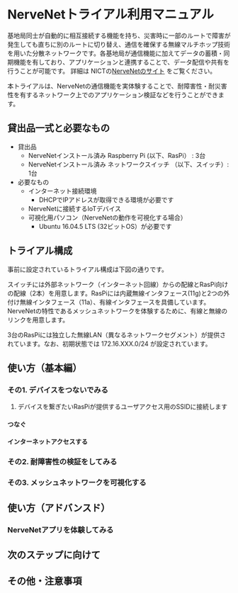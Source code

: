 # NerveNetトライアル利用マニュアル
基地局同士が自動的に相互接続する機能を持ち、災害時に一部のルートで障害が発生しても直ちに別のルートに切り替え、通信を確保する無線マルチホップ技術を用いた分散ネットワークです。各基地局が通信機能に加えてデータの蓄積・同期機能を有しており、アプリケーションと連携することで、データ配信や共有を行うことが可能です。
詳細は NICTの[NerveNetのサイト](https://www.nict.go.jp/out-promotion/other/case-studies/itenweb/nervenet.html) をご覧ください。

本トライアルは、NerveNetの通信機能を実体験することで、耐障害性・耐災害性を有するネットワーク上でのアプリケーション検証などを行うことができます。

## 貸出品一式と必要なもの

- 貸出品
  - NerveNetインストール済み Raspberry Pi (以下、RasPi） : 3台
  - NerveNetインストール済み ネットワークスイッチ （以下、スイッチ）: 1台
- 必要なもの
  - インターネット接続環境
    - DHCPでIPアドレスが取得できる環境が必要です
  - NerveNetに接続するIoTデバイス
  - 可視化用パソコン（NerveNetの動作を可視化する場合）
    - Ubuntu 16.04.5 LTS (32ビットOS）が必要です

## トライアル構成

事前に設定されているトライアル構成は下図の通りです。

スイッチには外部ネットワーク（インターネット回線）からの配線とRasPi向けの配線（2本）を用意します。RasPiには内蔵無線インタフェース(11g)と2つの外付け無線インタフェース（11a）、有線インタフェースを具備しています。NerveNetの特性であるメッシュネットワークを体験するために、有線と無線のリンクを用意します。

3台のRasPiには独立した無線LAN（異なるネットワークセグメント）が提供されています。なお、初期状態では 172.16.XXX.0/24 が設定されています。

## 使い方（基本編）

### その1. デバイスをつないでみる

1. デバイスを繋ぎたいRasPiが提供するユーザアクセス用のSSIDに接続します

#### つなぐ

#### インターネットアクセスする

### その2. 耐障害性の検証をしてみる

### その3. メッシュネットワークを可視化する

## 使い方（アドバンスド）

### NerveNetアプリを体験してみる

## 次のステップに向けて

## その他・注意事項
